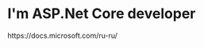 <h1>I'm ASP.Net Core developer</h1>
https://docs.microsoft.com/ru-ru/
<img href="https://github.com/BorisMinin/BorisMinin/blob/main/dan-freeman-WHPsxhB4mWQ-unsplash.jpg"> 
